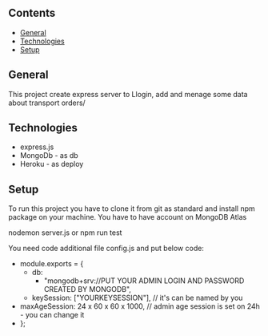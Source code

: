 ## Contents

- [General](#general)
- [Technologies](#technologies)
- [Setup](#setup)

## General

This project create express server to Llogin, add and menage some data about transport orders/

## Technologies

- express.js
- MongoDb - as db
- Heroku - as deploy

## Setup

To run this project you have to clone it from git as standard and install npm package on your machine.
You have to have account on MongoDB Atlas

nodemon server.js or npm run test

You need code additional file config.js and put below code:

- module.exports = {
  - db:
    - "mongodb+srv://PUT YOUR ADMIN LOGIN AND PASSWORD CREATED BY MONGODB",
  - keySession: ["YOURKEYSESSION"], // it's can be named by you
- maxAgeSession: 24 x 60 x 60 x 1000, // admin age session is set on 24h - you can change it
- };
